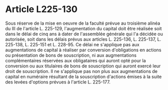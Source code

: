 # Article L225-130

Sous réserve de la mise en oeuvre de la faculté prévue au troisième alinéa du III de l'article L. 225-129, l'augmentation du capital doit être réalisée soit dans le délai de cinq ans à dater de l'assemblée générale qui l'a décidée ou autorisée, soit dans les délais prévus aux articles L. 225-136, L. 225-137, L. 225-138, L. 225-151 et L. 228-95.   Ce délai ne s'applique pas aux augmentations de capital à réaliser par conversion d'obligations en actions ou présentation de bons de souscription, ni aux augmentations complémentaires réservées aux obligataires qui auront opté pour la conversion ou aux titulaires de bons de souscription qui auront exercé leur droit de souscription. Il ne s'applique pas non plus aux augmentations de capital en numéraire résultant de la souscription d'actions émises à la suite des levées d'options prévues à l'article L. 225-177.